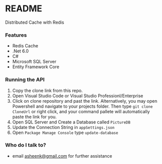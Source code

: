# README #

Distributed Cache with Redis

### Features ###

* Redis Cache
* .Net 6.0
* C#
* Microsoft SQL Server
* Entity Framework Core

### Running the API ###

1.	Copy the clone link from this repo.
2.	Open Visual Studio Code or Visual Studio Professionl/Enterprise
3.	Click on clone repository and past the link. Alternatively, you may open Powershell and navigate to your projects folder. Then type `git clone CloneUrl` or right click, and your command pallete will automatically paste the link for you.
4.	Open SQL Server and Create a Database called `PictureDB`
5.	Update the Connection String in `appSettings.json`
6. 	Open `Package Manage Console` type `update-database`


### Who do I talk to? ###

* email asheenk@gmail.com for further assistance
